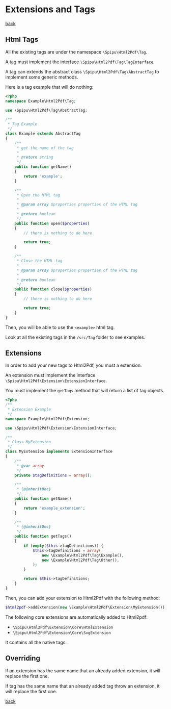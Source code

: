 # Extensions and Tags

[back](./README.md)

## Html Tags

All the existing tags are under the namespace `\Spipu\Html2Pdf\Tag`.

A tag must implement the interface `\Spipu\Html2Pdf\Tag\TagInterface`.

A tag can extends the abstract class `\Spipu\Html2Pdf\Tag\AbstractTag` to implement some generic methods.

Here is a tag example that will do nothing:

```php
<?php
namespace Example\Html2Pdf\Tag;

use \Spipu\Html2Pdf\Tag\AbstractTag;

/**
 * Tag Example
 */
class Example extends AbstractTag
{
    /**
     * get the name of the tag
     *
     * @return string
     */
    public function getName()
    {
        return 'example';
    }

    /**
     * Open the HTML tag
     *
     * @param array $properties properties of the HTML tag
     *
     * @return boolean
     */
    public function open($properties)
    {
        // there is nothing to do here

        return true;
    }

    /**
     * Close the HTML tag
     *
     * @param array $properties properties of the HTML tag
     *
     * @return boolean
     */
    public function close($properties)
    {
        // there is nothing to do here

        return true;
    }
}
```

Then, you will be able to use the `<example>` html tag.

Look at all the existing tags in the `/src/Tag` folder to see examples.

## Extensions

In order to add your new tags to Html2Pdf, you must a extension.

An extension must implement the interface `\Spipu\Html2Pdf\Extension\ExtensionInterface`.

You must implement the `getTags` method that will return a list of tag objects.

```php
<?php
/**
 * Extension Example
 */
namespace Example\Html2Pdf\Extension;

use \Spipu\Html2Pdf\Extension\ExtensionInterface;

/**
 * Class MyExtension
 */
class MyExtension implements ExtensionInterface
{
    /**
     * @var array
     */
    private $tagDefinitions = array();

    /**
     * {@inheritDoc}
     */
    public function getName()
    {
        return 'example_extension';
    }

    /**
     * {@inheritDoc}
     */
    public function getTags()
    {
        if (empty($this->tagDefinitions)) {
            $this->tagDefinitions = array(
                new \Example\Html2Pdf\Tag\Example(),
                new \Example\Html2Pdf\Tag\Other(),
            );
        }

        return $this->tagDefinitions;
    }
}
```

Then, you can add your extension to Html2Pdf with the following method:

```php
$html2pdf->addExtension(new \Example\Html2Pdf\Extension\MyExtension());
```

The following core extensions are automatically added to Html2pdf:

-   `\Spipu\Html2Pdf\Extension\Core\HtmlExtension`
-   `\Spipu\Html2Pdf\Extension\Core\SvgExtension`

It contains all the native tags.

## Overriding

If an extension has the same name that an already added extension, it will replace the first one.

If tag has the same name that an already added tag throw an extension, it will replace the first one.

[back](./README.md)
